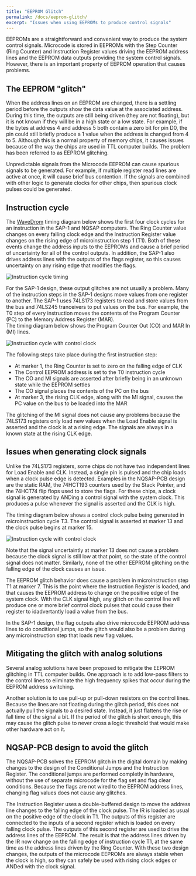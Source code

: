 ```yaml
---
title: "EEPROM Glitch"
permalink: /docs/eeprom-glitch/
excerpt: "Issues when using EEPROMs to produce control signals"
---
```


EEPROMs are a straightforward and convenient way to produce the system control signals.
Microcode is stored in EEPROMs with the Step Counter (Ring Counter) and Instruction
Register values driving the EEPROM address lines and the EEPROM data outputs providing the
system control signals.  However, there is an important property of EEPROM operation that
causes problems.

## The EEPROM "glitch"

When the address lines on an EEPROM are changed, there is a settling period before the
outputs show the data value at the associated address.  During this time, the outputs are
still being driven (they are not floating), but it is not known if they will be in a high
state or a low state.  For example, if the bytes at address 4 and address 5 both contain a
zero bit for pin D0, the pin could still briefly produce a 1 value when the address is
changed from 4 to 5.  Although this is a normal property of memory chips, it causes issues
because of the way the chips are used in TTL computer builds.  The problem has been
referred to as EEPROM glitching.

Unpredictable signals from the Microcode EEPROM can cause spurious signals to be
generated.  For example, if multiple register read lines are active at once, it will cause
brief bus contention.  If the signals are combined with other logic to generate clocks for
other chips, then spurious clock pulses could be generated.

## Instruction cycle

The [WaveDrom](https://wavedrom.com) timing diagram below shows the first four clock
cycles for an instruction in the SAP-1 and NQSAP computers.  The Ring Counter value
changes on every falling clock edge and the Instruction Register value changes on the
rising edge of microinstruction step 1 (T1).  Both of these events change the address
inputs to the EEPROMs and cause a brief period of uncertainty for all of the control
outputs.  In addition, the SAP-1 also drives address lines with the outputs of the flags
register, so this causes uncertainty on any rising edge that modifies the flags.

![Instruction cycle timing](../../assets/images/timing-instruction-cycle.png "cycle timing showing EEPROM glitch")

For the SAP-1 design, these output glitches are not usually a problem.
Many of the instruction steps in the SAP-1 designs move values from one register to
another.  The SAP-1 uses 74LS173 registers to read and store values from the bus and
74LS245 tranceivers to put values on the bus. For example, the T0 step of every instruction
moves the contents of the Program Counter (PC) to the Memory Address Register (MAR).  
The timing diagram below shows the Program Counter Out (CO) and MAR In (MI) lines.

![Instruction cycle with control clock](../../assets/images/timing-control-clock.png "cycle timing with control clock")

The following steps take place during the first instruction step:
* At marker 1, the Ring Counter is set to zero on the falling edge of CLK
* The Control EEPROM address is set to the T0 instruction cycle
* The CO and MI signals are asserted after briefly being in an unknown state while the EEPROM settles
* The CO signal places the contents of the PC on the bus
* At marker 3, the rising CLK edge, along with the MI signal, causes the PC value on the bus to be loaded into the MAR

The glitching of the MI signal does not cause any problems because the 74LS173 registers
only load new values when the Load Enable signal is asserted and the clock is at a rising edge.  The signals are always in a known state at the rising CLK edge.

## Issues when generating clock signals

Unlike the 74LS173 registers, some chips do not have two independent lines for Load Enable
and CLK.  Instead, a single pin is pulsed and the chip loads when a clock pulse edge is
detected.  Examples in the NQSAP-PCB design are the static RAM, the 74HCT193 counters used
by the Stack Pointer, and the 74HCT74 flip flops used to store the flags. For these chips,
a clock signal is generated by ANDing a control signal with the system clock.  This
produces a pulse whenever the signal is asserted and the CLK is high.  

The timing diagram below shows a control clock pulse being generated in microinstruction
cycle T3.  The control signal is asserted at marker 13 and the clock pulse begins at
marker 15.  


![Instruction cycle with control clock](../../assets/images/timing-control-clock.png "cycle timing with control clock")

Note that the signal uncertaintly at marker 13 does not cause a problem because the clock
signal is still low at that point, so the state of the control signal does not matter.  Similarly, none of the other EEPROM glitching on the falling edge of the clock causes
an issue.

The EEPROM glitch behavior does cause a problem in microinstruction step T1 at marker 7.
This is the point where the Instruction Register is loaded, and that causes the EEPROM
address to change on the positive edge of the system clock.  With the CLK signal high,
any glitch on the control line will produce one or more brief control clock pulses that
could cause their register to idadvertantly load a value from the bus.  

In the SAP-1 design, the flag outputs also drive microcode EEPROM address lines to do
conditional jumps, so the glitch would also be a problem during any microinstruction step
that loads new flag values.

## Mitigating the glitch with analog solutions

Several analog solutions have been proposed to mitigate the EEPROM glitching in TTL computer builds.  One approach is to add low-pass filters to the control lines to eliminate
the high frequency spikes that occur during the EEPROM address switching.

Another solution is to use pull-up or pull-down resistors on the control lines.
Because the lines are not floating during the glitch period, this does not actually
pull the signals to a desired state.  Instead, it just flattens the rise or fall time of
the signal a bit.  If the period of the glitch is short enough, this may cause the
glitch pulse to never cross a logic threshold that would make other hardware act on it.

## NQSAP-PCB design to avoid the glitch

The NQSAP-PCB solves the EEPROM glitch in the digital domain by making changes
to the design of the Conditional Jumps and the Instruction Register.  The conditional
jumps are performed completly in hardware, without the use of separate microcode for
the flag set and flag clear conditions.  Because the flags are not wired to the EEPROM
address lines, changing flag values does not cause any glitches.

The Instruction Register uses a double-buffered design to move the address line changes to
the falling edge of the clock pulse.  The IR is loaded as usual on the positive edge of
the clock in T1.  The outputs of this register are connected to the inputs of a second
register which is loaded on every falling clock pulse.  The outputs of this second
register are used to drive the address lines of the EEPROM.  The result is that the
address lines driven by the IR now change on the falling edge of instruction cycle T1, at
the same time as the address lines driven by the Ring Counter.  With these two design
changes, the outputs of the microcode EEPROMs are always stable when the clock is high, so
they can safely be used with rising clock edges or ANDed with the clock signal.

